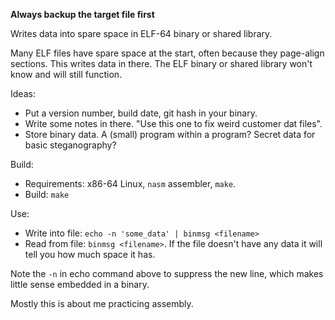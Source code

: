 **Always backup the target file first**

Writes data into spare space in ELF-64 binary or shared library.

Many ELF files have spare space at the start, often because they page-align sections. This writes data in there. The ELF binary or shared library won't know and will still function.

Ideas:

- Put a version number, build date, git hash in your binary.
- Write some notes in there. "Use this one to fix weird customer dat files".
- Store binary data. A (small) program within a program? Secret data for basic steganography?

Build:

- Requirements: x86-64 Linux, `nasm` assembler, `make`.
- Build: `make`

Use:

- Write into file: `echo -n 'some_data' | binmsg <filename>`
- Read from file: `binmsg <filename>`. If the file doesn't have any data it will tell you how much space it has.

Note the `-n` in echo command above to suppress the new line, which makes little sense embedded in a binary.

Mostly this is about me practicing assembly.
